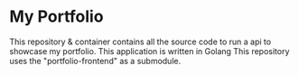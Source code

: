 # My Portfolio
This repository & container contains all the source code to run a api to
showcase my portfolio. This application is written in Golang
This repository uses the "portfolio-frontend" as a submodule.
